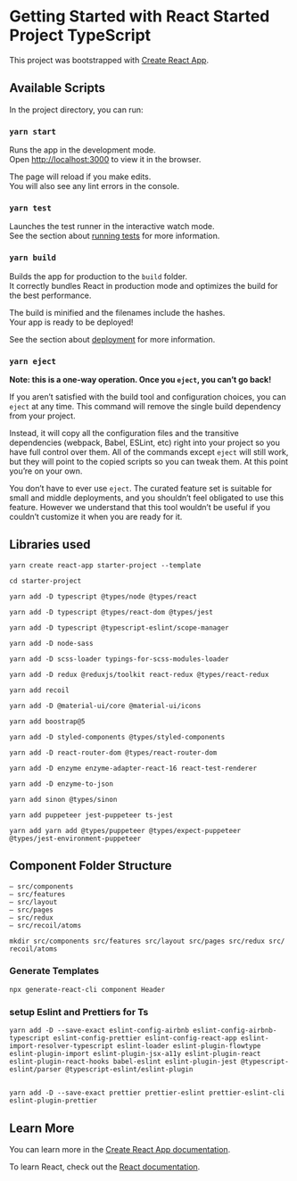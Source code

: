 # Getting Started with React Started Project TypeScript

This project was bootstrapped with [Create React App](https://github.com/facebook/create-react-app).

## Available Scripts

In the project directory, you can run:

### `yarn start`

Runs the app in the development mode.\
Open [http://localhost:3000](http://localhost:3000) to view it in the browser.

The page will reload if you make edits.\
You will also see any lint errors in the console.

### `yarn test`

Launches the test runner in the interactive watch mode.\
See the section about [running tests](https://facebook.github.io/create-react-app/docs/running-tests) for more information.

### `yarn build`

Builds the app for production to the `build` folder.\
It correctly bundles React in production mode and optimizes the build for the best performance.

The build is minified and the filenames include the hashes.\
Your app is ready to be deployed!

See the section about [deployment](https://facebook.github.io/create-react-app/docs/deployment) for more information.

### `yarn eject`

**Note: this is a one-way operation. Once you `eject`, you can’t go back!**

If you aren’t satisfied with the build tool and configuration choices, you can `eject` at any time. This command will remove the single build dependency from your project.

Instead, it will copy all the configuration files and the transitive dependencies (webpack, Babel, ESLint, etc) right into your project so you have full control over them. All of the commands except `eject` will still work, but they will point to the copied scripts so you can tweak them. At this point you’re on your own.

You don’t have to ever use `eject`. The curated feature set is suitable for small and middle deployments, and you shouldn’t feel obligated to use this feature. However we understand that this tool wouldn’t be useful if you couldn’t customize it when you are ready for it.

## Libraries used

```shell
yarn create react-app starter-project --template

cd starter-project

yarn add -D typescript @types/node @types/react 

yarn add -D typescript @types/react-dom @types/jest 

yarn add -D typescript @typescript-eslint/scope-manager

yarn add -D node-sass

yarn add -D scss-loader typings-for-scss-modules-loader

yarn add -D redux @reduxjs/toolkit react-redux @types/react-redux

yarn add recoil

yarn add -D @material-ui/core @material-ui/icons

yarn add boostrap@5

yarn add -D styled-components @types/styled-components

yarn add -D react-router-dom @types/react-router-dom

yarn add -D enzyme enzyme-adapter-react-16 react-test-renderer

yarn add -D enzyme-to-json

yarn add sinon @types/sinon

yarn add puppeteer jest-puppeteer ts-jest

yarn add yarn add @types/puppeteer @types/expect-puppeteer @types/jest-environment-puppeteer

```

## Component Folder Structure


```
– src/components 
– src/features
– src/layout
– src/pages
– src/redux
– src/recoil/atoms
```

```shell
mkdir src/components src/features src/layout src/pages src/redux src/
recoil/atoms
```

### Generate Templates

```shell
npx generate-react-cli component Header
```

### setup Eslint and Prettiers for Ts

```shell
yarn add -D --save-exact eslint-config-airbnb eslint-config-airbnb-typescript eslint-config-prettier eslint-config-react-app eslint-import-resolver-typescript eslint-loader eslint-plugin-flowtype eslint-plugin-import eslint-plugin-jsx-a11y eslint-plugin-react eslint-plugin-react-hooks babel-eslint eslint-plugin-jest @typescript-eslint/parser @typescript-eslint/eslint-plugin


yarn add -D --save-exact prettier prettier-eslint prettier-eslint-cli eslint-plugin-prettier
```

## Learn More

You can learn more in the [Create React App documentation](https://facebook.github.io/create-react-app/docs/getting-started).

To learn React, check out the [React documentation](https://reactjs.org/).
